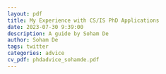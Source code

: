 ```yaml
---
layout: pdf
title: My Experience with CS/IS PhD Applications
date: 2023-07-30 9:39:00
description: A guide by Soham De
author: Soham De
tags: twitter
categories: advice
cv_pdf: phdadvice_sohamde.pdf
---
```



